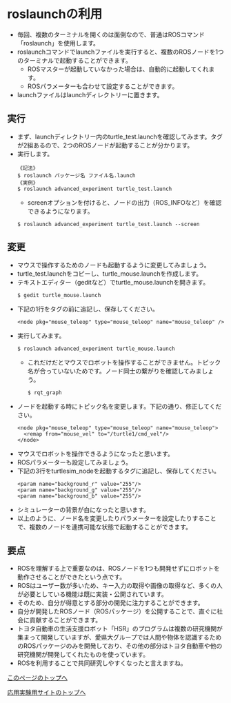 # roslaunchの利用
- 毎回、複数のターミナルを開くのは面倒なので、普通はROSコマンド「roslaunch」を使用します。
- roslaunchコマンドでlaunchファイルを実行すると、複数のROSノードを1つのターミナルで起動することができます。
  - ROSマスターが起動していなかった場合は、自動的に起動してくれます。
  - ROSパラメーターも合わせて設定することができます。
- launchファイルはlaunchディレクトリーに置きます。

## 実行
- まず、launchディレクトリー内のturtle_test.launchを確認してみます。タグ<node>が2組あるので、2つのROSノードが起動することが分かります。
- 実行します。
  ```
  《記法》
  $ roslaunch パッケージ名 ファイル名.launch
  《実例》
  $ roslaunch advanced_experiment turtle_test.launch
  ```
  - screenオプションを付けると、ノードの出力（ROS_INFOなど）を確認できるようになります。
  ```
  $ roslaunch advanced_experiment turtle_test.launch --screen
  ```

## 変更
- マウスで操作するためのノードも起動するように変更してみましょう。
- turtle_test.launchをコピーし、turtle_mouse.launchを作成します。
- テキストエディター（geditなど）でturtle_mouse.launchを開きます。
  ```
  $ gedit turtle_mouse.launch
  ```
- 下記の1行を</launch>タグの前に追記し、保存してください。
  ```
  <node pkg="mouse_teleop" type="mouse_teleop" name="mouse_teleop" />
  ```
- 実行してみます。
  ```
  $ roslaunch advanced_experiment turtle_mouse.launch
  ```
  - これだけだとマウスでロボットを操作することができません。トピック名が合っていないためです。ノード同士の繋がりを確認してみましょう。
    ```
    $ rqt_graph
    ```
- ノードを起動する時にトピック名を変更します。下記の通り、修正してください。
  ```
  <node pkg="mouse_teleop" type="mouse_teleop" name="mouse_teleop">
    <remap from="mouse_vel" to="/turtle1/cmd_vel"/>
  </node>
  ```
- マウスでロボットを操作できるようになったと思います。
- ROSパラメーターも設定してみましょう。
- 下記の3行をturtlesim_nodeを起動する<node>タグに追記し、保存してください。
  ```
  <param name="background_r" value="255"/>
  <param name="background_g" value="255"/>
  <param name="background_b" value="255"/>
  ```
- シミュレーターの背景が白になったと思います。
- 以上のように、ノード名を変更したりパラメーターを設定したりすることで、複数のノードを連携可能な状態で起動することができます。

## 要点
- ROSを理解する上で重要なのは、ROSノードを1つも開発せずにロボットを動作させることができたという点です。
- ROSはユーザー数が多いため、キー入力の取得や画像の取得など、多くの人が必要としている機能は既に実装・公開されています。
- そのため、自分が得意とする部分の開発に注力することができます。
- 自分が開発したROSノード（ROSパッケージ）を公開することで、直ぐに社会に貢献することができます。
- トヨタ自動車の生活支援ロボット「HSR」のプログラムは複数の研究機関が集まって開発していますが、愛県大グループでは人間や物体を認識するためのROSパッケージのみを開発しており、その他の部分はトヨタ自動車や他の研究機関が開発してくれたものを使っています。
- ROSを利用することで共同研究しやすくなったと言えますね。

[このページのトップへ](#)

[応用実験用サイトのトップへ](https://stl-apu.github.io/advanced_experiment_2022/)
